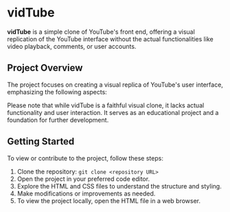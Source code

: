 # vidTube

**vidTube** is a simple clone of YouTube's front end, offering a visual replication of the YouTube interface without the actual functionalities like video playback, comments, or user accounts.

## Project Overview

The project focuses on creating a visual replica of YouTube's user interface, emphasizing the following aspects:
 
Please note that while vidTube is a faithful visual clone, it lacks actual functionality and user interaction. It serves as an educational project and a foundation for further development.

## Getting Started

To view or contribute to the project, follow these steps:

1. Clone the repository: `git clone <repository URL>`
2. Open the project in your preferred code editor.
3. Explore the HTML and CSS files to understand the structure and styling.
4. Make modifications or improvements as needed.
5. To view the project locally, open the HTML file in a web browser.

